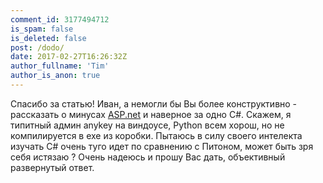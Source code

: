```yaml
---
comment_id: 3177494712
is_spam: false
is_deleted: false
post: /dodo/
date: 2017-02-27T16:26:32Z
author_fullname: 'Tim'
author_is_anon: true
---
```


<p>Спасибо за статью! Иван, а немогли бы Вы более конструктивно - рассказать о минусах <a href="http://ASP.net" rel="nofollow noopener" title="ASP.net">ASP.net</a> и наверное за одно C#. Скажем, я типитный админ anykey на виндоусе, Python всем хорош, но не компилируется в exe из коробки. Пытаюсь в силу своего интелекта изучать C# очень туго идет по сравнению с Питоном, может быть зря себя истязаю ? Очень надеюсь и прошу Вас дать, объективный развернутый ответ.</p>
